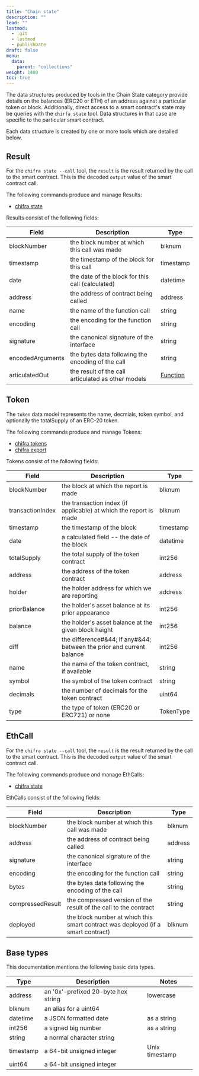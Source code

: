 ```yaml
---
title: "Chain state"
description: ""
lead: ""
lastmod:
  - :git
  - lastmod
  - publishDate
draft: false
menu:
  data:
    parent: "collections"
weight: 1400
toc: true
---
```


<!-- markdownlint-disable MD033 MD036 MD041 -->
The data structures produced by tools in the Chain State category provide details on the balances
(ERC20 or ETH) of an address against a particular token or block. Additionally, direct access to
a smart contract's state may be queries with the `chirfa state` tool. Data structures in that case
are specific to the particular smart contract.

Each data structure is created by one or more tools which are detailed below.

## Result

<!-- markdownlint-disable MD033 MD036 MD041 -->
For the `chifra state --call` tool, the `result` is the result returned by the call to the smart
contract. This is the decoded `output` value of the smart contract call.

The following commands produce and manage Results:

- [chifra state](/chifra/chainstate/#chifra-state)

Results consist of the following fields:

| Field            | Description                                        | Type                                    |
| ---------------- | -------------------------------------------------- | --------------------------------------- |
| blockNumber      | the block number at which this call was made       | blknum                                  |
| timestamp        | the timestamp of the block for this call           | timestamp                               |
| date             | the date of the block for this call (calculated)   | datetime                                |
| address          | the address of contract being called               | address                                 |
| name             | the name of the function call                      | string                                  |
| encoding         | the encoding for the function call                 | string                                  |
| signature        | the canonical signature of the interface           | string                                  |
| encodedArguments | the bytes data following the encoding of the call  | string                                  |
| articulatedOut   | the result of the call articulated as other models | [Function](/data-model/other/#function) |

## Token

<!-- markdownlint-disable MD033 MD036 MD041 -->
The `token` data model represents the name, decmials, token symbol, and optionally the totalSupply
of an ERC-20 token.

The following commands produce and manage Tokens:

- [chifra tokens](/chifra/chainstate/#chifra-tokens)
- [chifra export](/chifra/accounts/#chifra-export)

Tokens consist of the following fields:

| Field            | Description                                                           | Type      |
| ---------------- | --------------------------------------------------------------------- | --------- |
| blockNumber      | the block at which the report is made                                 | blknum    |
| transactionIndex | the transaction index (if applicable) at which the report is made     | blknum    |
| timestamp        | the timestamp of the block                                            | timestamp |
| date             | a calculated field -- the date of the block                           | datetime  |
| totalSupply      | the total supply of the token contract                                | int256    |
| address          | the address of the token contract                                     | address   |
| holder           | the holder address for which we are reporting                         | address   |
| priorBalance     | the holder's asset balance at its prior appearance                    | int256    |
| balance          | the holder's asset balance at the given block height                  | int256    |
| diff             | the difference#&44; if any#&44; between the prior and current balance | int256    |
| name             | the name of the token contract, if available                          | string    |
| symbol           | the symbol of the token contract                                      | string    |
| decimals         | the number of decimals for the token contract                         | uint64    |
| type             | the type of token (ERC20 or ERC721) or none                           | TokenType |

## EthCall

<!-- markdownlint-disable MD033 MD036 MD041 -->
For the `chifra state --call` tool, the `result` is the result returned by the call to the smart
contract. This is the decoded `output` value of the smart contract call.

The following commands produce and manage EthCalls:

- [chifra state](/chifra/chainstate/#chifra-state)

EthCalls consist of the following fields:

| Field            | Description                                                                      | Type    |
| ---------------- | -------------------------------------------------------------------------------- | ------- |
| blockNumber      | the block number at which this call was made                                     | blknum  |
| address          | the address of contract being called                                             | address |
| signature        | the canonical signature of the interface                                         | string  |
| encoding         | the encoding for the function call                                               | string  |
| bytes            | the bytes data following the encoding of the call                                | string  |
| compressedResult | the compressed version of the result of the call to the contract                 | string  |
| deployed         | the block number at which this smart contract was deployed (if a smart contract) | blknum  |

## Base types

This documentation mentions the following basic data types.

| Type      | Description                         | Notes          |
| --------- | ----------------------------------- | -------------- |
| address   | an '0x'-prefixed 20-byte hex string | lowercase      |
| blknum    | an alias for a uint64               |                |
| datetime  | a JSON formatted date               | as a string    |
| int256    | a signed big number                 | as a string    |
| string    | a normal character string           |                |
| timestamp | a 64-bit unsigned integer           | Unix timestamp |
| uint64    | a 64-bit unsigned integer           |                |
